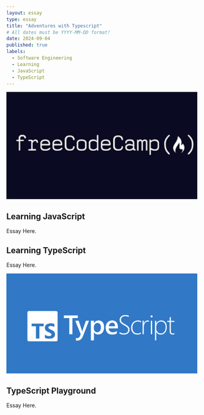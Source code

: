 ```yaml
---
layout: essay
type: essay
title: "Adventures with Typescript"
# All dates must be YYYY-MM-DD format!
date: 2024-09-04
published: true
labels:
  - Software Engineering
  - Learning
  - JavaScript
  - TypeScript
---
```


<img width="500px" class="rounded float-start pe-4" src="../img/typescript/FreeCodeCamp.png">

## Learning JavaScript

Essay Here.

## Learning TypeScript

Essay Here.

<img width="500px" class="rounded float-start pe-4" src="../img/typescript/Typescript.png">

## TypeScript Playground

Essay Here.
